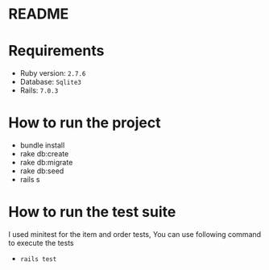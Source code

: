# README

# Requirements

* Ruby version: `2.7.6`
* Database: `Sqlite3`
* Rails: `7.0.3`

# How to run the project

* bundle install
* rake db:create
* rake db:migrate
* rake db:seed
* rails s


# How to run the test suite
	
I used minitest for the item and order tests, You can use following command to execute the tests
* `rails test`
